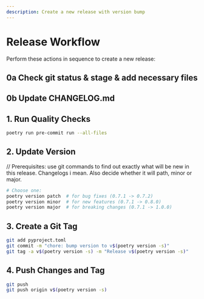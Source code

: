 ```yaml
---
description: Create a new release with version bump
---
```


# Release Workflow

Perform these actions in sequence to create a new release:

## 0a Check git status & stage & add necessary files

## 0b Update CHANGELOG.md

## 1. Run Quality Checks

```bash
poetry run pre-commit run --all-files
```

## 2. Update Version

// Prerequisites: use git commands to find out exactly what will be new in this release. Changelogs i mean. Also decide whether it will path, minor or major.

```bash
# Choose one:
poetry version patch  # for bug fixes (0.7.1 -> 0.7.2)
poetry version minor  # for new features (0.7.1 -> 0.8.0)
poetry version major  # for breaking changes (0.7.1 -> 1.0.0)
```


## 3. Create a Git Tag

```bash
git add pyproject.toml
git commit -m "chore: bump version to v$(poetry version -s)"
git tag -a v$(poetry version -s) -m "Release v$(poetry version -s)"
```

## 4. Push Changes and Tag

```bash
git push
git push origin v$(poetry version -s)
```
